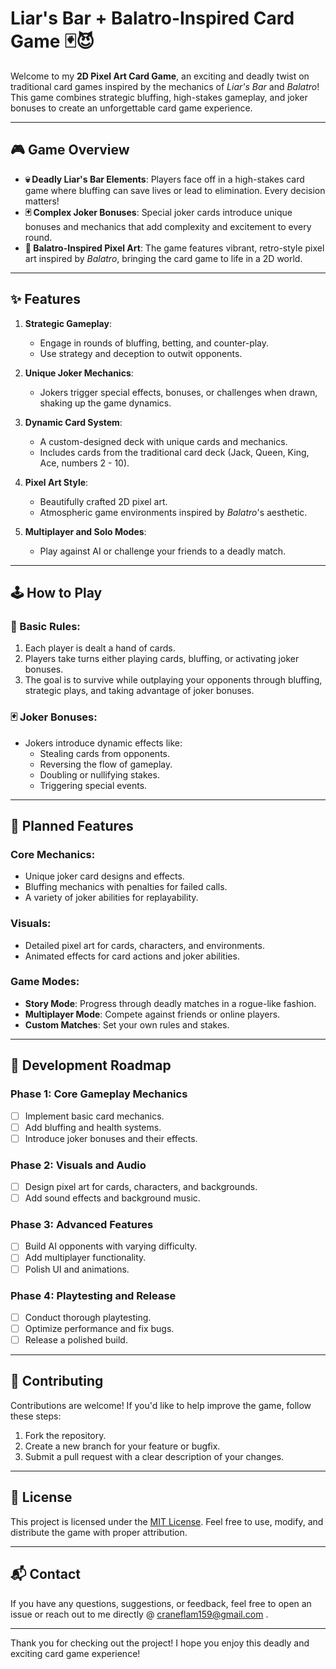 # Liar's Bar + Balatro-Inspired Card Game 🃏😈

Welcome to my **2D Pixel Art Card Game**, an exciting and deadly twist on traditional card games inspired by the mechanics of *Liar's Bar* and *Balatro*! This game combines strategic bluffing, high-stakes gameplay, and joker bonuses to create an unforgettable card game experience.

---

## 🎮 **Game Overview**

- **💀 Deadly Liar's Bar Elements**: Players face off in a high-stakes card game where bluffing can save lives or lead to elimination. Every decision matters!
- **🃏 Complex Joker Bonuses**: Special joker cards introduce unique bonuses and mechanics that add complexity and excitement to every round.
- **🎨 Balatro-Inspired Pixel Art**: The game features vibrant, retro-style pixel art inspired by *Balatro*, bringing the card game to life in a 2D world.

---

## ✨ **Features**

1. **Strategic Gameplay**:
   - Engage in rounds of bluffing, betting, and counter-play.
   - Use strategy and deception to outwit opponents.

2. **Unique Joker Mechanics**:
   - Jokers trigger special effects, bonuses, or challenges when drawn, shaking up the game dynamics.

3. **Dynamic Card System**:
   - A custom-designed deck with unique cards and mechanics.
   - Includes cards from the traditional card deck (Jack, Queen, King, Ace, numbers 2 - 10).

4. **Pixel Art Style**:
   - Beautifully crafted 2D pixel art.
   - Atmospheric game environments inspired by *Balatro*'s aesthetic.

5. **Multiplayer and Solo Modes**:
   - Play against AI or challenge your friends to a deadly match.

---

## 🕹️ **How to Play**

### 🔧 Basic Rules:
1. Each player is dealt a hand of cards.
2. Players take turns either playing cards, bluffing, or activating joker bonuses.
3. The goal is to survive while outplaying your opponents through bluffing, strategic plays, and taking advantage of joker bonuses.

### 🃏 Joker Bonuses:
- Jokers introduce dynamic effects like:
  - Stealing cards from opponents.
  - Reversing the flow of gameplay.
  - Doubling or nullifying stakes.
  - Triggering special events.

---

## 🚀 **Planned Features**

### Core Mechanics:
- Unique joker card designs and effects.
- Bluffing mechanics with penalties for failed calls.
- A variety of joker abilities for replayability.

### Visuals:
- Detailed pixel art for cards, characters, and environments.
- Animated effects for card actions and joker abilities.

### Game Modes:
- **Story Mode**: Progress through deadly matches in a rogue-like fashion.
- **Multiplayer Mode**: Compete against friends or online players.
- **Custom Matches**: Set your own rules and stakes.

---

## 📅 **Development Roadmap**

### Phase 1: Core Gameplay Mechanics
- [ ] Implement basic card mechanics.
- [ ] Add bluffing and health systems.
- [ ] Introduce joker bonuses and their effects.

### Phase 2: Visuals and Audio
- [ ] Design pixel art for cards, characters, and backgrounds.
- [ ] Add sound effects and background music.

### Phase 3: Advanced Features
- [ ] Build AI opponents with varying difficulty.
- [ ] Add multiplayer functionality.
- [ ] Polish UI and animations.

### Phase 4: Playtesting and Release
- [ ] Conduct thorough playtesting.
- [ ] Optimize performance and fix bugs.
- [ ] Release a polished build.

---

## 🤝 **Contributing**

Contributions are welcome! If you'd like to help improve the game, follow these steps:

1. Fork the repository.
2. Create a new branch for your feature or bugfix.
3. Submit a pull request with a clear description of your changes.

---

## 📜 **License**

This project is licensed under the [MIT License](LICENSE). Feel free to use, modify, and distribute the game with proper attribution.

---

## 📬 **Contact**

If you have any questions, suggestions, or feedback, feel free to open an issue or reach out to me directly @ <craneflam159@gmail.com> .

---

Thank you for checking out the project! I hope you enjoy this deadly and exciting card game experience!

